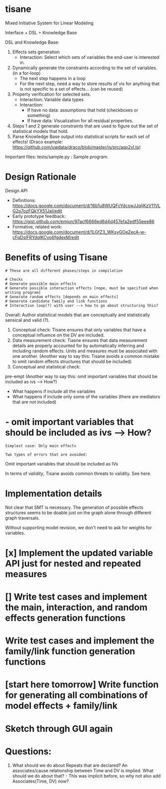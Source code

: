 # tisane
Mixed Initiative System for Linear Modeling 

Interface + DSL + Knowledge Base 

DSL and Knowledge Base: 
1. Effects sets generation
    - Interaction: Select which sets of variables the end-user is interested in.
2. Dynamically generate the constraints according to the set of variables. (in a for-loop)
    - The next step happens in a loop 
    - For the next step, need a way to store results of vis for anything that is not specific to a set of effects... (can be reused)
3. Property verification for selected sets. 
    - Interaction: Variable data types
    - Interaction: 
        - If have no data: assumptions that hold (checkboxes or something)
        - If have data: Visualization for all residual properties.
4. Steps 1 and 2 generate constraints that are used to figure out the set of statistical models that hold. 
5. Parse Knowledge Base output into statistical scripts for each set of effects! (Draco example: https://github.com/uwdata/draco/blob/master/js/src/asp2vl.ts)

Important files: 
tests/sample.py : Sample program. 

# Design Rationale
Design API
- Definitions: https://docs.google.com/document/d/16b1u8WUQFcYdcswJJqIjKzV11VLG2p7ozFQkYX51JaI/edit
- Early prototype feedback: https://gist.github.com/emjun/97acf6666ed6d4d457efa2edf55eee86 
- Formative, related work: https://docs.google.com/document/d/1LGfZ3_WKsyGOeZecA-w-cFqDslFRYdqlKCyo6fgdexM/edit



# Benefits of using Tisane
```
# These are all different phases/steps in compilation

# Checks
# Generate possible main effects
# Generate possible interaction effects [nope, must be specified when writing program]
# Generate random effects [depends on main effects]
# Generate candidate family and link functions
# Interaction loop(?) with user --> how to go about structuring this?
```

Overall: Author statistical models that are conceptually and statistically sensical and valid (?). 
1. Conceptual check: Tisane ensures that only variables that have a conceptual influence on the DV are included. 
2. Data measurement check: Tiasne ensures that data measurement details are properly accounted for by automatically inferring and including random effects. Units and measures must be associated with one another. (Another way to say this: Tisane avoids a common mistake to omit random effects structures that should be included)
3. Conceptual and statistical check: 


pre-empt 
(Another way to say this: omit important variables that should be included as ivs --> How?)

- What happens if include all the variables
- What happens if include only some of the variables (there are mediators that are not included)



# - omit important variables that should be included as ivs --> How?
    
    Simplest case: Only main effects 

    Two types of errors that are avoided: 
    
    


Omit important variables that should be included as IVs

In terms of *validity*, Tisane avoids common threats to validity. See here.

# Implementation details
Not clear that SMT is necessary. The generation of possible effects structures seems to be doable just on the graph alone through different graph traversals.

Without supporting model revision, we don't need to ask for weights for variables.


# [x] Implement the updated variable API just for nested and repeated measures
# [] Write test cases and implement the main, interaction, and random effects generation functions
# Write test cases and implement the family/link function generation functions
# [start here tomorrow] Write function for generating all combinations of model effects + family/link
# Sketch through GUI again


# Questions: 
1. What should we do about Repeats that are declared? An associates/cause relationship between Time and DV is implied. What should we do about that? - This was implicit before, so why not also add Associates(Time, DV) now?
